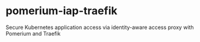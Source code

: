 # pomerium-iap-traefik
Secure Kubernetes application access via identity-aware access proxy with Pomerium and Traefik
